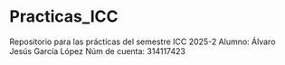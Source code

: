 # Practicas_ICC
Repositorio para las prácticas del semestre ICC 2025-2
Alumno: Álvaro Jesús García López
Núm de cuenta: 314117423
